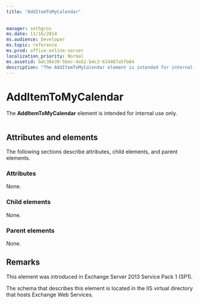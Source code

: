 ```yaml
---
title: "AddItemToMyCalendar"
 
 
manager: sethgros
ms.date: 11/16/2014
ms.audience: Developer
ms.topic: reference
ms.prod: office-online-server
localization_priority: Normal
ms.assetid: bdc36e39-56ec-4a52-b4c2-614487a5fb84
description: "The AddItemToMyCalendar element is intended for internal use only."
---
```


# AddItemToMyCalendar

The **AddItemToMyCalendar** element is intended for internal use only. 
  
```

```

## Attributes and elements

The following sections describe attributes, child elements, and parent elements.
  
### Attributes

None.
  
### Child elements

None.
  
### Parent elements

None.
  
## Remarks

This element was introduced in Exchange Server 2013 Service Pack 1 (SP1).
  
The schema that describes this element is located in the IIS virtual directory that hosts Exchange Web Services.
  

